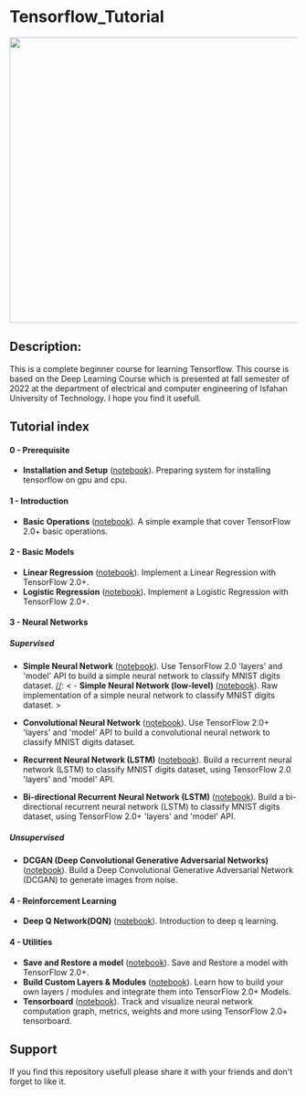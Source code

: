  
#  Tensorflow_Tutorial
<p align="center">
<kbd>
   <img align="center" src="https://user-images.githubusercontent.com/54831801/193412816-1d0dd24b-0b57-40df-b30d-94f2ce46fb98.jpg" width="700" height="500">
</kbd>
</p>


## Description:
This is a complete beginner course for learning Tensorflow. This course is based on the Deep Learning Course which is presented at fall semester of 2022 at the department of electrical and computer engineering of Isfahan University of Technology.
I hope you find it usefull.

## Tutorial index

#### 0 - Prerequisite

- **Installation and Setup** ([notebook](https://github.com/farhadvaseghi/Tensorflow_Tutorial)). Preparing system for installing tensorflow on gpu and cpu.

[//]: < - [Introduction to Machine Learning](https://github.com/aymericdamien/TensorFlow-Examples/blob/master/tensorflow_v2/notebooks/0_Prerequisite/ml_introduction.ipynb).>

[//]: < - [Introduction to MNIST Dataset](https://github.com/aymericdamien/TensorFlow-Examples/blob/master/tensorflow_v2/notebooks/0_Prerequisite/mnist_dataset_intro.ipynb).>

#### 1 - Introduction
[//]: < - **Hello World** ([notebook](https://github.com/aymericdamien/TensorFlow-Examples/blob/master/tensorflow_v2/notebooks/1_Introduction/helloworld.ipynb)). Very simple example to learn how to print "hello world" using TensorFlow 2.0+.>

- **Basic Operations** ([notebook](https://github.com/farhadvaseghi/Tensorflow_Tutorial)). A simple example that cover TensorFlow 2.0+ basic operations.

#### 2 - Basic Models
- **Linear Regression** ([notebook](https://github.com/farhadvaseghi/Tensorflow_Tutorial)). Implement a Linear Regression with TensorFlow 2.0+.
- **Logistic Regression** ([notebook](https://github.com/farhadvaseghi/Tensorflow_Tutorial)). Implement a Logistic Regression with TensorFlow 2.0+.

[//]: < - **Word2Vec (Word Embedding)** ([notebook](https://github.com/farhadvaseghi/Tensorflow_Tutorial)). Build a Word Embedding Model (Word2Vec) from Wikipedia data, with TensorFlow 2.0+. >

[//]: < - **GBDT (Gradient Boosted Decision Trees)** ([notebooks](https://github.com/aymericdamien/TensorFlow-Examples/blob/master/tensorflow_v2/notebooks/2_BasicModels/gradient_boosted_trees.ipynb)). Implement a Gradient Boosted Decision Trees with TensorFlow 2.0+ to predict house value using Boston Housing dataset.>

#### 3 - Neural Networks
##### Supervised

- **Simple Neural Network** ([notebook](https://github.com/farhadvaseghi/Tensorflow_Tutorial)). Use TensorFlow 2.0 'layers' and 'model' API to build a simple neural network to classify MNIST digits dataset.
[//]: < - **Simple Neural Network (low-level)** ([notebook](https://github.com/aymericdamien/TensorFlow-Examples/blob/master/tensorflow_v2/notebooks/3_NeuralNetworks/neural_network_raw.ipynb)). Raw implementation of a simple neural network to classify MNIST digits dataset. >

- **Convolutional Neural Network** ([notebook](https://github.com/farhadvaseghi/Tensorflow_Tutorial)). Use TensorFlow 2.0+ 'layers' and 'model' API to build a convolutional neural network to classify MNIST digits dataset. 

[//]: < - **Convolutional Neural Network (low-level)** ([notebook](https://github.com/aymericdamien/TensorFlow-Examples/blob/master/tensorflow_v2/notebooks/3_NeuralNetworks/convolutional_network_raw.ipynb)). Raw implementation of a convolutional neural network to classify MNIST digits dataset. >

- **Recurrent Neural Network (LSTM)** ([notebook](https://github.com/farhadvaseghi/Tensorflow_Tutorial)). Build a recurrent neural network (LSTM) to classify MNIST digits dataset, using TensorFlow 2.0 'layers' and 'model' API.

- **Bi-directional Recurrent Neural Network (LSTM)** ([notebook](https://github.com/farhadvaseghi/Tensorflow_Tutorial)). Build a bi-directional recurrent neural network (LSTM) to classify MNIST digits dataset, using TensorFlow 2.0+ 'layers' and 'model' API.

[//]: < - **Dynamic Recurrent Neural Network (LSTM)** ([notebook](https://github.com/aymericdamien/TensorFlow-Examples/blob/master/tensorflow_v2/notebooks/3_NeuralNetworks/dynamic_rnn.ipynb)). Build a recurrent neural network (LSTM) that performs dynamic calculation to classify sequences of variable length, using TensorFlow 2.0+ 'layers' and 'model' API. >

##### Unsupervised
[//]: < - **Auto-Encoder** ([notebook](https://github.com/farhadvaseghi/Tensorflow_Tutorial)). Build an auto-encoder to encode an image to a lower dimension and re-construct it. >

- **DCGAN (Deep Convolutional Generative Adversarial Networks)** ([notebook](https://github.com/aymericdamien/TensorFlow-Examples/blob/master/tensorflow_v2/notebooks/3_NeuralNetworks/dcgan.ipynb)). Build a Deep Convolutional Generative Adversarial Network (DCGAN) to generate images from noise.

#### 4 - Reinforcement Learning
- **Deep Q Network(DQN)** ([notebook](https://github.com/farhadvaseghi/Tensorflow_Tutorial)). Introduction to deep q learning.
#### 4 - Utilities
- **Save and Restore a model** ([notebook](https://github.com/farhadvaseghi/Tensorflow_Tutorial)). Save and Restore a model with TensorFlow 2.0+.
- **Build Custom Layers & Modules** ([notebook](https://github.com/farhadvaseghi/Tensorflow_Tutorial)). Learn how to build your own layers / modules and integrate them into TensorFlow 2.0+ Models.
- **Tensorboard** ([notebook](https://github.com/farhadvaseghi/Tensorflow_Tutorial)). Track and visualize neural network computation graph, metrics, weights and more using TensorFlow 2.0+ tensorboard.

## Support

If you find this repository usefull please share it with your friends and don't forget to like it.
